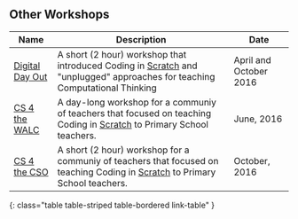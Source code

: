 ## Other Workshops

Name                          |  Description                                                                                                                                               |  Date
------------------------------|------------------------------------------------------------------------------------------------------------------------------------------------------------|------------------------
[Digital Day Out](/ddo/)      |  A short (2 hour) workshop that introduced Coding in [Scratch](https://scratch.mit.edu/) and "unplugged" approaches for teaching Computational Thinking    |  April and October 2016
[CS 4 the WALC](/walc-2016/)  |  A day-long workshop for a communiy of teachers that focused on teaching Coding in [Scratch](https://scratch.mit.edu/) to Primary School teachers.         |  June, 2016
[CS 4 the CSO](/cso-2016/)    |  A short (2 hour) workshop for a communiy of teachers that focused on teaching Coding in [Scratch](https://scratch.mit.edu/) to Primary School teachers.   |  October, 2016
{: class="table table-striped table-bordered link-table" }